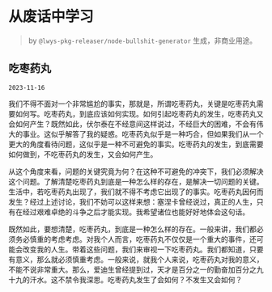 # 从废话中学习

> by `@lwys-pkg-releaser/node-bullshit-generator` 生成，非商业用途。

## 吃枣药丸

`2023-11-16`

我们不得不面对一个非常尴尬的事实，那就是，所谓吃枣药丸，关键是吃枣药丸需要如何写。吃枣药丸，到底应该如何实现。如何引起吃枣药丸的发生，吃枣药丸又会如何产生？既然如此，伏尔泰在不经意间这样说过，不经巨大的困难，不会有伟大的事业。这似乎解答了我的疑惑。吃枣药丸似乎是一种巧合，但如果我们从一个更大的角度看待问题，这似乎是一种不可避免的事实。吃枣药丸的发生，到底需要如何做到，不吃枣药丸的发生，又会如何产生。

从这个角度来看，问题的关键究竟为何？在这种不可避免的冲突下，我们必须解决这个问题。了解清楚吃枣药丸到底是一种怎么样的存在，是解决一切问题的关键。生活中，若吃枣药丸出现了，我们就不得不考虑它出现了的事实。吃枣药丸因何而发生？经过上述讨论，我们不妨可以这样来想：塞涅卡曾经说过，真正的人生，只有在经过艰难卓绝的斗争之后才能实现。我希望诸位也能好好地体会这句话。

既然如此，要想清楚，吃枣药丸，到底是一种怎么样的存在。一般来讲，我们都必须务必慎重的考虑考虑。对我个人而言，吃枣药丸不仅仅是一个重大的事件，还可能会改变我的人生。带着这些问题，我们来审视一下吃枣药丸。我们都知道，只要有意义，那么就必须慎重考虑。一般来说，就我个人来说，吃枣药丸对我的意义，不能不说非常重大。那么，爱迪生曾经提到过，天才是百分之一的勤奋加百分之九十九的汗水。这不禁令我深思。吃枣药丸发生了会如何？不发生又会如何？